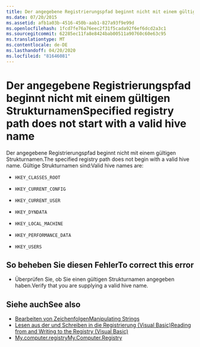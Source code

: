```yaml
---
title: Der angegebene Registrierungspfad beginnt nicht mit einem gültigen Strukturnamen
ms.date: 07/20/2015
ms.assetid: afb1a03b-4516-450b-aab1-827a93f9e99d
ms.openlocfilehash: 1fcd7fe76a76eec2f31f5cada92f6ef6dcd2a3c1
ms.sourcegitcommit: 62285ec11fa8e8424bab00511a90760c60e63c95
ms.translationtype: MT
ms.contentlocale: de-DE
ms.lasthandoff: 04/20/2020
ms.locfileid: "81646081"
---
```

# <a name="specified-registry-path-does-not-start-with-a-valid-hive-name"></a><span data-ttu-id="45768-102">Der angegebene Registrierungspfad beginnt nicht mit einem gültigen Strukturnamen</span><span class="sxs-lookup"><span data-stu-id="45768-102">Specified registry path does not start with a valid hive name</span></span>
<span data-ttu-id="45768-103">Der angegebene Registrierungspfad beginnt nicht mit einem gültigen Strukturnamen.</span><span class="sxs-lookup"><span data-stu-id="45768-103">The specified registry path does not begin with a valid hive name.</span></span> <span data-ttu-id="45768-104">Gültige Strukturnamen sind:</span><span class="sxs-lookup"><span data-stu-id="45768-104">Valid hive names are:</span></span>  
  
- `HKEY_CLASSES_ROOT`  
  
- `HKEY_CURRENT_CONFIG`  
  
- `HKEY_CURRENT_USER`  
  
- `HKEY_DYNDATA`  
  
- `HKEY_LOCAL_MACHINE`  
  
- `HKEY_PERFORMANCE_DATA`  
  
- `HKEY_USERS`  
  
## <a name="to-correct-this-error"></a><span data-ttu-id="45768-105">So beheben Sie diesen Fehler</span><span class="sxs-lookup"><span data-stu-id="45768-105">To correct this error</span></span>  
  
- <span data-ttu-id="45768-106">Überprüfen Sie, ob Sie einen gültigen Strukturnamen angegeben haben.</span><span class="sxs-lookup"><span data-stu-id="45768-106">Verify that you are supplying a valid hive name.</span></span>  
  
## <a name="see-also"></a><span data-ttu-id="45768-107">Siehe auch</span><span class="sxs-lookup"><span data-stu-id="45768-107">See also</span></span>

- [<span data-ttu-id="45768-108">Bearbeiten von Zeichenfolgen</span><span class="sxs-lookup"><span data-stu-id="45768-108">Manipulating Strings</span></span>](../../standard/base-types/best-practices-strings.md)
- [<span data-ttu-id="45768-109">Lesen aus der und Schreiben in die Registrierung (Visual Basic)</span><span class="sxs-lookup"><span data-stu-id="45768-109">Reading from and Writing to the Registry (Visual Basic)</span></span>](../developing-apps/programming/computer-resources/reading-from-and-writing-to-the-registry.md)
- [<span data-ttu-id="45768-110">My.computer.registry</span><span class="sxs-lookup"><span data-stu-id="45768-110">My.Computer.Registry</span></span>](xref:Microsoft.VisualBasic.MyServices.RegistryProxy)
